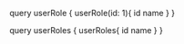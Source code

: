 query userRole {
  userRole(id: 1){
    id
    name
  }
}

query userRoles {
  userRoles{
    id
    name
  }
}